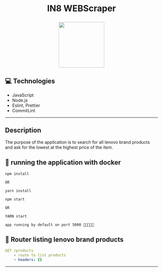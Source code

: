 # <p align = "center"> IN8 WEBScraper </p>

<p align="center">
  <img src="https://www.in8.com.br/wp-content/themes/IN8/assets/images/logo.svg" width="150"/>
</p>

## :computer: Technologies

- JavaScript
- Node.js
- Eslint, Prettier
- CommitLint

---

## Description

<p>
The purpose of the application is to search for all lenovo brand products and ask for the lowest at the highest price of the item.
</p>

## 🏁 running the application with docker

```
npm install

OR

yarn install
```

```
npm start

OR

YARN start
```

```
app running by default on port 5000 🚀🚀🚀🚀🚀
```

## :rocket: Router listing lenovo brand products

```yml
GET /products
    - route to list products
    - headers: {}
```

---
